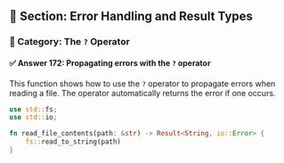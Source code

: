 ## 📘 Section: Error Handling and Result Types  
### 🔹 Category: The `?` Operator  
#### ✅ Answer 172: Propagating errors with the `?` operator

This function shows how to use the `?` operator to propagate errors when reading a file. The operator automatically returns the error if one occurs.

```rust
use std::fs;
use std::io;

fn read_file_contents(path: &str) -> Result<String, io::Error> {
    fs::read_to_string(path)
}
```

